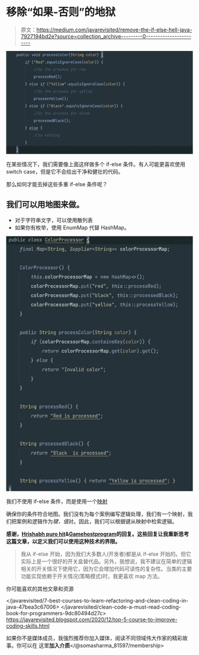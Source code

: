 # 移除“如果-否则”的地狱

> 原文：<https://medium.com/javarevisited/remove-the-if-else-hell-java-7927194bd2e?source=collection_archive---------0----------------------->

![](img/2d50f4d346d0163b9793f2d5fda7c42f.png)

在某些情况下，我们需要像上面这样做多个 if-else 条件。有人可能更喜欢使用 switch case，但是它不会给出干净和健壮的代码。

那么如何才能去掉这些多重 if-else 条件呢？

## 我们可以用地图来做。

*   对于字符串文字，可以使用散列表
*   如果你有枚举，使用 EnumMap 代替 HashMap。

![](img/9a198416746222fa0c70025a1f577985.png)

我们不使用 if-else 条件，而是使用一个[映射](https://javarevisited.blogspot.com/2015/08/difference-between-HashMap-vs-TreeMap-vs-LinkedHashMap-Java.html)

确保你的条件符合地图。我们没有为每个案例编写逻辑处理，我们有一个映射，我们把案例和逻辑作为*键，值*对。因此，我们可以根据键从映射中检索逻辑。

**感谢，**[**Hrishabh puro hit**](https://medium.com/u/7007d97d5b1f?source=post_page-----7927194bd2e--------------------------------)**&**[**Gamehostprogram**](https://medium.com/u/50bbdf0dd53?source=post_page-----7927194bd2e--------------------------------)**的回复。这些回复让我重新思考这篇文章，以定义我们可以使用这种技术的界限。**

> 我从 if-else 开始，因为我们大多数人(开发者)都是从 if-else 开始的。但它实际上是一个很好的开关盒替代品。另外，我想说，我不建议在简单的逻辑相关的开关情况下使用它，因为它会增加代码可读性的复杂性。当类的主要功能实现依赖于开关情况(策略模式)时，我更喜欢 map 方法。

你可能喜欢的其他文章和资源

</javarevisited/7-best-courses-to-learn-refactoring-and-clean-coding-in-java-47bea3c67006>  </javarevisited/clean-code-a-must-read-coding-book-for-programmers-9dc80494d27c>  <https://javarevisited.blogspot.com/2020/12/top-5-course-to-improve-coding-skills.html>  

如果你不是媒体成员，我强烈推荐你加入媒体，阅读不同领域伟大作家的精彩故事。你可以在 这里**加入介质**</@somasharma_81597/membership>